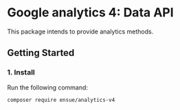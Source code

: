 # Google analytics 4: Data API

This package intends to provide analytics methods.

## Getting Started

### 1. Install

Run the following command:

```bash
composer require ensue/analytics-v4
```
